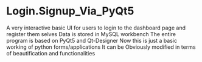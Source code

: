 # Login.Signup_Via_PyQt5

A very interactive basic UI for users to login to the dashboard page and register them selves
Data is stored in MySQL workbench
The entire program is based on PyQt5 and Qt-Designer
Now this is just a basic working of python forms/applications
It can be Obviously modified in terms of beautification and functionalities
